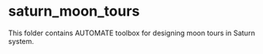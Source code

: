 # saturn_moon_tours
This folder contains AUTOMATE toolbox for designing moon tours in Saturn system.
